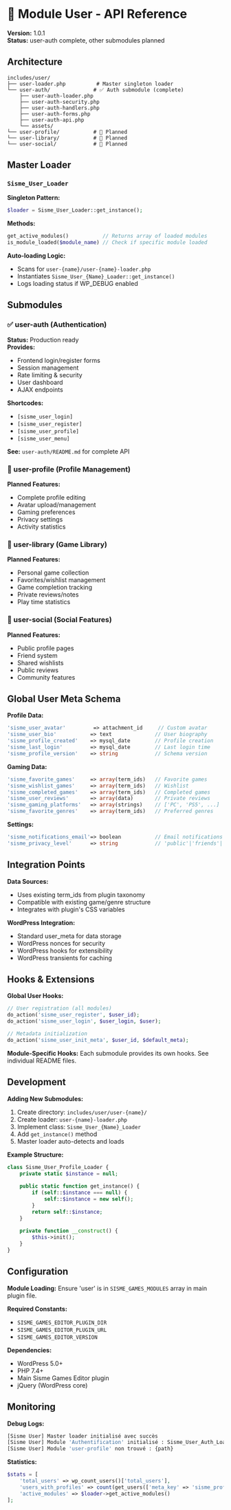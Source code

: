 # 👤 Module User - API Reference

**Version:** 1.0.1  
**Status:** user-auth complete, other submodules planned  

## Architecture

```
includes/user/
├── user-loader.php          # Master singleton loader
└── user-auth/              # ✅ Auth submodule (complete)
    ├── user-auth-loader.php
    ├── user-auth-security.php  
    ├── user-auth-handlers.php
    ├── user-auth-forms.php
    ├── user-auth-api.php
    └── assets/
└── user-profile/           # 🚧 Planned
└── user-library/           # 🚧 Planned  
└── user-social/            # 🚧 Planned
```

## Master Loader

### `Sisme_User_Loader`

**Singleton Pattern:**
```php
$loader = Sisme_User_Loader::get_instance();
```

**Methods:**
```php
get_active_modules()           // Returns array of loaded modules
is_module_loaded($module_name) // Check if specific module loaded
```

**Auto-loading Logic:**
- Scans for `user-{name}/user-{name}-loader.php`
- Instantiates `Sisme_User_{Name}_Loader::get_instance()`
- Logs loading status if WP_DEBUG enabled

## Submodules

### ✅ user-auth (Authentication)

**Status:** Production ready  
**Provides:**
- Frontend login/register forms
- Session management  
- Rate limiting & security
- User dashboard
- AJAX endpoints

**Shortcodes:**
- `[sisme_user_login]`
- `[sisme_user_register]` 
- `[sisme_user_profile]`
- `[sisme_user_menu]`

**See:** `user-auth/README.md` for complete API

### 🚧 user-profile (Profile Management)

**Planned Features:**
- Complete profile editing
- Avatar upload/management
- Gaming preferences
- Privacy settings
- Activity statistics

### 🚧 user-library (Game Library)

**Planned Features:**
- Personal game collection
- Favorites/wishlist management
- Game completion tracking
- Private reviews/notes
- Play time statistics

### 🚧 user-social (Social Features)

**Planned Features:**
- Public profile pages
- Friend system
- Shared wishlists
- Public reviews
- Community features

## Global User Meta Schema

**Profile Data:**
```php
'sisme_user_avatar'         => attachment_id     // Custom avatar
'sisme_user_bio'           => text              // User biography  
'sisme_profile_created'    => mysql_date        // Profile creation
'sisme_last_login'         => mysql_date        // Last login time
'sisme_profile_version'    => string            // Schema version
```

**Gaming Data:**
```php
'sisme_favorite_games'     => array(term_ids)   // Favorite games
'sisme_wishlist_games'     => array(term_ids)   // Wishlist
'sisme_completed_games'    => array(term_ids)   // Completed games
'sisme_user_reviews'       => array(data)       // Private reviews
'sisme_gaming_platforms'   => array(strings)    // ['PC', 'PS5', ...]
'sisme_favorite_genres'    => array(term_ids)   // Preferred genres
```

**Settings:**
```php
'sisme_notifications_email'=> boolean           // Email notifications
'sisme_privacy_level'      => string            // 'public'|'friends'|'private'
```

## Integration Points

**Data Sources:**
- Uses existing term_ids from plugin taxonomy
- Compatible with existing game/genre structure
- Integrates with plugin's CSS variables

**WordPress Integration:**
- Standard user_meta for data storage
- WordPress nonces for security
- WordPress hooks for extensibility
- WordPress transients for caching

## Hooks & Extensions

**Global User Hooks:**
```php
// User registration (all modules)
do_action('sisme_user_register', $user_id);
do_action('sisme_user_login', $user_login, $user);

// Metadata initialization
do_action('sisme_user_init_meta', $user_id, $default_meta);
```

**Module-Specific Hooks:**
Each submodule provides its own hooks. See individual README files.

## Development

**Adding New Submodules:**

1. Create directory: `includes/user/user-{name}/`
2. Create loader: `user-{name}-loader.php`
3. Implement class: `Sisme_User_{Name}_Loader`
4. Add `get_instance()` method
5. Master loader auto-detects and loads

**Example Structure:**
```php
class Sisme_User_Profile_Loader {
    private static $instance = null;
    
    public static function get_instance() {
        if (self::$instance === null) {
            self::$instance = new self();
        }
        return self::$instance;
    }
    
    private function __construct() {
        $this->init();
    }
}
```

## Configuration

**Module Loading:**
Ensure 'user' is in `SISME_GAMES_MODULES` array in main plugin file.

**Required Constants:**
- `SISME_GAMES_EDITOR_PLUGIN_DIR`
- `SISME_GAMES_EDITOR_PLUGIN_URL` 
- `SISME_GAMES_EDITOR_VERSION`

**Dependencies:**
- WordPress 5.0+
- PHP 7.4+
- Main Sisme Games Editor plugin
- jQuery (WordPress core)

## Monitoring

**Debug Logs:**
```bash
[Sisme User] Master loader initialisé avec succès
[Sisme User] Module 'Authentification' initialisé : Sisme_User_Auth_Loader
[Sisme User] Module 'user-profile' non trouvé : {path}
```

**Statistics:**
```php
$stats = [
    'total_users' => wp_count_users()['total_users'],
    'users_with_profiles' => count(get_users(['meta_key' => 'sisme_profile_created'])),
    'active_modules' => $loader->get_active_modules()
];
```